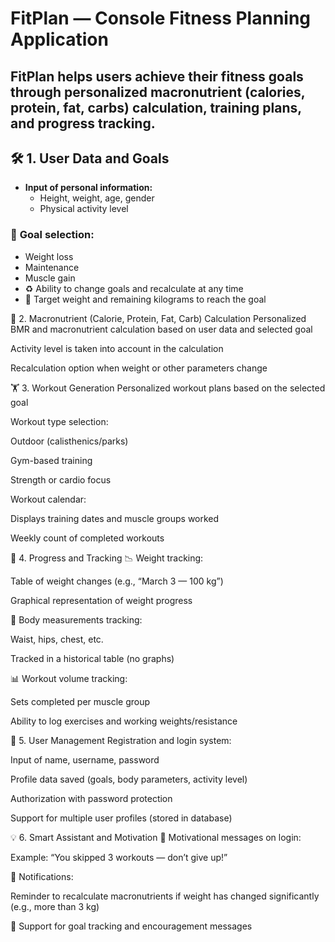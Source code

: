 # **FitPlan — Console Fitness Planning Application**
## FitPlan helps users achieve their fitness goals through personalized macronutrient (calories, protein, fat, carbs) calculation, training plans, and progress tracking.

## 🛠️ 1. User Data and Goals
- **Input of personal information:**
  - Height, weight, age, gender
  - Physical activity level

### 🎯 **Goal selection:**
- Weight loss
- Maintenance
- Muscle gain
- ♻️ Ability to change goals and recalculate at any time
- 📌 Target weight and remaining kilograms to reach the goal

🧮 2. Macronutrient (Calorie, Protein, Fat, Carb) Calculation
Personalized BMR and macronutrient calculation based on user data and selected goal

Activity level is taken into account in the calculation

Recalculation option when weight or other parameters change

🏋️ 3. Workout Generation
Personalized workout plans based on the selected goal

Workout type selection:

Outdoor (calisthenics/parks)

Gym-based training

Strength or cardio focus

Workout calendar:

Displays training dates and muscle groups worked

Weekly count of completed workouts

💪 4. Progress and Tracking
📉 Weight tracking:

Table of weight changes (e.g., “March 3 — 100 kg”)

Graphical representation of weight progress

📏 Body measurements tracking:

Waist, hips, chest, etc.

Tracked in a historical table (no graphs)

📊 Workout volume tracking:

Sets completed per muscle group

Ability to log exercises and working weights/resistance

🔐 5. User Management
Registration and login system:

Input of name, username, password

Profile data saved (goals, body parameters, activity level)

Authorization with password protection

Support for multiple user profiles (stored in database)

💡 6. Smart Assistant and Motivation
💬 Motivational messages on login:

Example: “You skipped 3 workouts — don’t give up!”

🔔 Notifications:

Reminder to recalculate macronutrients if weight has changed significantly (e.g., more than 3 kg)

🎯 Support for goal tracking and encouragement messages

